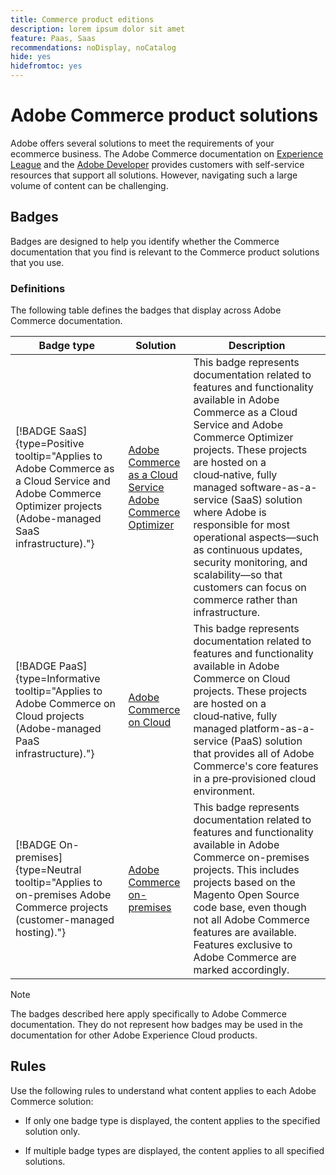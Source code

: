 ```yaml
---
title: Commerce product editions
description: lorem ipsum dolor sit amet
feature: Paas, Saas
recommendations: noDisplay, noCatalog
hide: yes
hidefromtoc: yes
---
```


<!-- badgeOnpremises: label="On-premises" type="Neutral" tooltip="Applies to on-premises Adobe Commerce projects (customer-managed hosting)."
badgePaas: label="PaaS" type="Informative" tooltip="Applies to Adobe Commerce on Cloud projects (Adobe-managed PaaS infrastructure)."
badgeSaas: label="SaaS" type="Informative" tooltip="Applies to Adobe Commerce as a Cloud Service and Adobe Commerce Optimizer projects (Adobe-managed SaaS infrastructure)." -->

# Adobe Commerce product solutions

Adobe offers several solutions to meet the requirements of your ecommerce business. The Adobe Commerce documentation on [Experience League](https://experienceleague.adobe.com/en/docs/commerce) and the [Adobe Developer](https://developer.adobe.com/commerce/docs/) provides customers with self-service resources that support all solutions. However, navigating such a large volume of content can be challenging.

## Badges

Badges are designed to help you identify whether the Commerce documentation that you find is relevant to the Commerce product solutions that you use.

### Definitions

The following table defines the badges that display across Adobe Commerce documentation.

| Badge type | Solution | Description |
|---------|----------|---------|
| [!BADGE SaaS]{type=Positive tooltip="Applies to Adobe Commerce as a Cloud Service and Adobe Commerce Optimizer projects (Adobe-managed SaaS infrastructure)."} | [Adobe Commerce as a Cloud Service](../cloud-service/overview.md)<br/>[Adobe Commerce Optimizer](../optimizer/overview.md) | This badge represents documentation related to features and functionality available in Adobe Commerce as a Cloud Service and Adobe Commerce Optimizer projects. These projects are hosted on a cloud‑native, fully managed software-as-a-service (SaaS) solution where Adobe is responsible for most operational aspects—such as continuous updates, security monitoring, and scalability—so that customers can focus on commerce rather than infrastructure. |
| [!BADGE PaaS]{type=Informative tooltip="Applies to Adobe Commerce on Cloud projects (Adobe-managed PaaS infrastructure)."} | [Adobe Commerce on Cloud](https://experienceleague.adobe.com/en/docs/commerce-on-cloud/user-guide/overview) | This badge represents documentation related to features and functionality available in Adobe Commerce on Cloud projects. These projects are hosted on a cloud‑native, fully managed platform-as-a-service (PaaS) solution that provides all of Adobe Commerce's core features in a pre‑provisioned cloud environment. |
| [!BADGE On-premises]{type=Neutral tooltip="Applies to on-premises Adobe Commerce projects (customer-managed hosting)."} | [Adobe Commerce on-premises](https://experienceleague.adobe.com/en/docs/commerce-operations/installation-guide/overview) | This badge represents documentation related to features and functionality available in Adobe Commerce on-premises projects. This includes projects based on the Magento Open Source code base, even though not all Adobe Commerce features are available. Features exclusive to Adobe Commerce are marked accordingly. |

>[!NOTE]
>
>The badges described here apply specifically to Adobe Commerce documentation. They do not represent how badges may be used in the documentation for other Adobe Experience Cloud products.

## Rules

Use the following rules to understand what content applies to each Adobe Commerce solution:

- If only one badge type is displayed, the content applies to the specified solution only.

- If multiple badge types are displayed, the content applies to all specified solutions.
